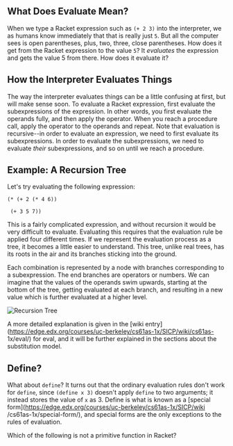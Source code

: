 ## What Does Evaluate Mean?

When we type a Racket expression such as `(+ 2 3)` into the interpreter, we as
humans know immediately that that is really just `5`. But all the computer
sees is open parentheses, plus, two, three, close parentheses. How does it get from the
Racket expression to the value `5`? It _evaluates_ the expression and gets the
value 5 from there. How does it evaluate it? 

## How the Interpreter Evaluates Things

The way the interpreter evaluates things can be a little confusing at first,
but will make sense soon. To evaluate a Racket expression, first
evaluate the subexpressions of the expression. In other words, you first evaluate
the operands fully, and then apply the operator. When you reach a procedure
call, apply the operator to the operands and repeat.  Note that evaluation is
recursive--in order to evaluate an expression, we need to first evaluate its
subexpressions. In order to evaluate the subexpressions, we need to evaluate
_their_ subexpressions, and so on until we reach a procedure.

## Example: A Recursion Tree

Let's try evaluating the following expression:

`(* (+ 2 (* 4 6)) `

` (+ 3 5 7))`

This is a fairly complicated expression, and without recursion it would be very
difficult to evaluate. Evaluating this requires that the evaluation rule be
applied four different times. If we represent the evaluation process
as a tree, it becomes a little easier to understand. This tree, unlike real
trees, has its roots in the air and its branches sticking into the ground.

Each combination is represented by a node with branches corresponding to a subexpression. 
The end branches are operators or numbers. We can imagine that the values of the
operands swim upwards, starting at the bottom of the tree, getting
evaluated at each branch, and resulting in a new value which is further
evaluated at a higher level.

![Recursion Tree](http://mitpress.mit.edu/sicp/full-text/book/ch1-Z-G-1.gif)

A more detailed explanation is given in the [wiki
entry](https://edge.edx.org/courses/uc-berkeley/cs61as-1x/SICP/wiki/cs61as-
1x/eval/) for eval, and it will be further explained in the sections about the
substitution model.

## Define?

What about `define`? It turns out that the ordinary evaluation rules don't
work for `define`, since `(define x 3)` doesn't apply `define` to two
arguments; it instead stores the value of `x` as 3. Define is what is known as
a [special form](https://edge.edx.org/courses/uc-berkeley/cs61as-1x/SICP/wiki
/cs61as-1x/special-form/), and special forms are the only exceptions to the
rules of evaluation.

<div class="mc">
Which of the following is not a primitive function in Racket?

<ans text="+" explanation="Nope! + follows the regular rules of evaluation"></ans>
<ans text="if" explanation="Nice!! *if* is a special form!" correct></ans>
<ans text="not" explanation="Nope! *not* follows the regular rules of evaluation"></ans>
<ans text="square" explanation= "Nope! *square* follows the regular rules of evaluation"></ans>
</div>

